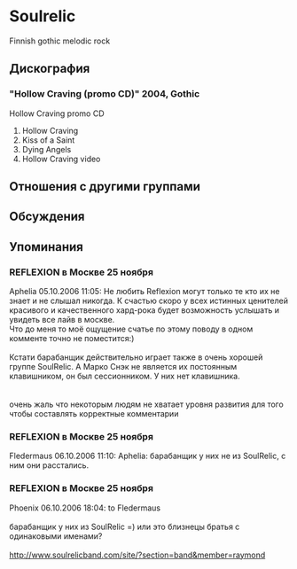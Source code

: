 # Soulrelic

Finnish gothic melodic rock

## Дискография

### "Hollow Craving (promo CD)" 2004, Gothic

Hollow Craving promo CD

1. Hollow Craving 
2. Kiss of a Saint 
3. Dying Angels 
4. Hollow Craving video


## Отношения с другими группами


## Обсуждения


## Упоминания

### REFLEXION в Москве 25 ноября

Aphelia 05.10.2006 11:05:
Не любить Reflexion могут только те кто их не знает и не слышал никогда. К счастью скоро у всех истинных ценителей красивого и качественного хард-рока будет возможность услышать и увидеть все лайв в москве. <BR>Что до меня то моё ощущение счатье по этому поводу в одном комменте точно не поместится:)<BR><BR>Кстати барабанщик действительно играет также в очень хорошей группе SoulRelic. А Марко Снэк не является их постоянным клавишником, он был сессионником. У них нет клавишника.<BR><BR><BR>очень жаль что некоторым людям не хватает уровня развития для того чтобы составлять корректные комментарии

### REFLEXION в Москве 25 ноября

Fledermaus 06.10.2006 11:10:
Aphelia: барабанщик у них не из SoulRelic, с ним они расстались.

### REFLEXION в Москве 25 ноября

Phoenix 06.10.2006 18:04:
 to Fledermaus<BR><BR>барабанщик у них из SoulRelic =) или это близнецы братья с одинаковыми именами?<BR><BR><A HREF="http://www.soulrelicband.com/site/?section=band&member=raymond" TARGET="_blank">http://www.soulrelicband.com/site/?section=band&member=raymond</A>

